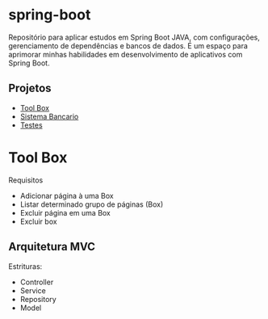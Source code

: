 # spring-boot

Repositório para aplicar estudos em Spring Boot JAVA, com configurações, gerenciamento de dependências e bancos de dados. É um espaço para aprimorar minhas habilidades em desenvolvimento de aplicativos com Spring Boot.

## Projetos
-  [Tool Box](https://github.com/FranciscoGJR/spring-boot/tree/main/tool-box)
-  [Sistema Bancario](https://github.com/FranciscoGJR/spring-boot/tree/main/sistema-bancario)
-  [Testes](https://github.com/FranciscoGJR/spring-boot/tree/main/teste-banco-de-dados)

# Tool Box
Requisitos
- Adicionar página à uma Box
- Listar determinado grupo de páginas (Box)
- Excluir página em uma Box
- Excluir box

## Arquitetura MVC
Estrituras:
- Controller
- Service
- Repository
- Model
